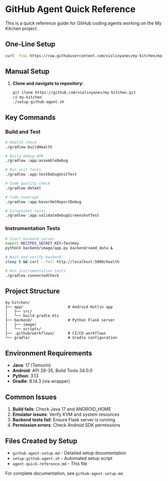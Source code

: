 # GitHub Agent Quick Reference

This is a quick reference guide for GitHub coding agents working on the My Kitchen project.

## One-Line Setup

```bash
curl -fsSL https://raw.githubusercontent.com/violinyanev/my-kitchen/main/setup-github-agent.sh | bash
```

## Manual Setup

1. **Clone and navigate to repository:**
   ```bash
   git clone https://github.com/violinyanev/my-kitchen.git
   cd my-kitchen
   ./setup-github-agent.sh
   ```

## Key Commands

### Build and Test
```bash
# Health check
./gradlew buildHealth

# Build debug APK
./gradlew :app:assembleDebug

# Run unit tests
./gradlew :app:testDebugUnitTest

# Code quality check
./gradlew detekt

# Code coverage
./gradlew :app:koverXmlReportDebug

# Screenshot tests
./gradlew :app:validateDebugScreenshotTest
```

### Instrumentation Tests
```bash
# Start backend server
export RECIPES_SECRET_KEY=TestKey
python3 backend/image/app.py backend/seed_data &

# Wait and verify backend
sleep 5 && curl --fail http://localhost:5000/health

# Run instrumentation tests
./gradlew connectedCheck
```

## Project Structure
```
my-kitchen/
├── app/                    # Android Kotlin app
│   ├── src/
│   └── build.gradle.kts
├── backend/                # Python Flask server
│   ├── image/
│   └── scripts/
├── .github/workflows/      # CI/CD workflows
└── gradle/                 # Gradle configuration
```

## Environment Requirements
- **Java**: 17 (Temurin)
- **Android**: API 28-35, Build Tools 34.0.0
- **Python**: 3.13
- **Gradle**: 8.14.3 (via wrapper)

## Common Issues
1. **Build fails**: Check Java 17 and ANDROID_HOME
2. **Emulator issues**: Verify KVM and system resources
3. **Backend tests fail**: Ensure Flask server is running
4. **Permission errors**: Check Android SDK permissions

## Files Created by Setup
- `github-agent-setup.md` - Detailed setup documentation
- `setup-github-agent.sh` - Automated setup script
- `agent-quick-reference.md` - This file

For complete documentation, see `github-agent-setup.md`.
